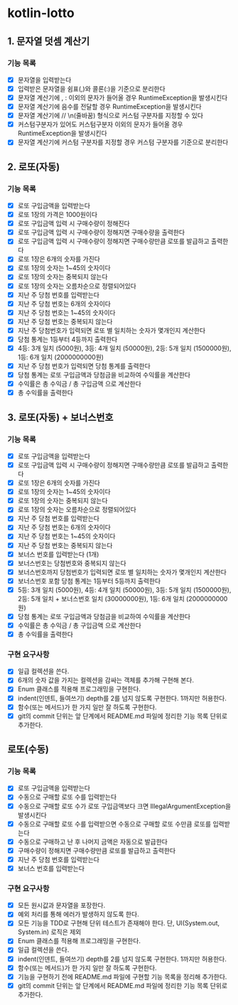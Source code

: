 # kotlin-lotto

## 1. 문자열 덧셈 계산기 
### 기능 목록
- [x] 문자열을 입력받는다
- [x] 입력받은 문자열을 쉼표(,)와 콜론(:)을 기준으로 분리한다
- [x] 문자열 계산기에 , : 이외의 문자가 들어올 경우 RuntimeException을 발생시킨다
- [x] 문자열 계산기에 음수를 전달할 경우 RuntimeException을 발생시킨다
- [x] 문자열 계산기에 // \n(줄바꿈) 형식으로 커스텀 구분자를 지정할 수 있다
- [x] 커스텀구분자가 있어도 커스텀구분자 이외의 문자가 들어올 경우 RuntimeException을 발생시킨다
- [x] 문자열 계산기에 커스텀 구분자를 지정할 경우 커스텀 구분자를 기준으로 분리한다

## 2. 로또(자동)
### 기능 목록
- [x] 로또 구입금액을 입력받는다
- [x] 로또 1장의 가격은 1000원이다
- [x] 로또 구입금액 입력 시 구매수량이 정해진다
- [x] 로또 구입금액 입력 시 구매수량이 정해지면 구매수량을 출력한다
- [x] 로또 구입금액 입력 시 구매수량이 정해지면 구매수량만큼 로또를 발급하고 출력한다
- [x] 로또 1장은 6개의 숫자를 가진다
- [x] 로또 1장의 숫자는 1~45의 숫자이다
- [x] 로또 1장의 숫자는 중복되지 않는다
- [x] 로또 1장의 숫자는 오름차순으로 정렬되어있다
- [x] 지난 주 당첨 번호를 입력받는다
- [x] 지난 주 당첨 번호는 6개의 숫자이다
- [x] 지난 주 당첨 번호는 1~45의 숫자이다
- [x] 지난 주 당첨 번호는 중복되지 않는다
- [x] 지난 주 당첨번호가 입력되면 로또 별 일치하는 숫자가 몇개인지 계산한다
- [x] 당첨 통계는 1등부터 4등까지 출력한다
- [x] 4등: 3개 일치 (5000원), 3등: 4개 일치 (50000원), 2등: 5개 일치 (1500000원), 1등: 6개 일치 (2000000000원)
- [x] 지난 주 당첨 번호가 입력되면 당첨 통계를 출력한다
- [x] 당첨 통계는 로또 구입금액과 당첨금을 비교하여 수익률을 계산한다
- [x] 수익률은 총 수익금 / 총 구입금액 으로 계산한다
- [x] 총 수익률을 출력한다

## 3. 로또(자동) + 보너스번호
### 기능 목록
- [x] 로또 구입금액을 입력받는다
- [x] 로또 구입금액 입력 시 구매수량이 정해지면 구매수량만큼 로또를 발급하고 출력한다
- [x] 로또 1장은 6개의 숫자를 가진다
- [x] 로또 1장의 숫자는 1~45의 숫자이다
- [x] 로또 1장의 숫자는 중복되지 않는다
- [x] 로또 1장의 숫자는 오름차순으로 정렬되어있다
- [x] 지난 주 당첨 번호를 입력받는다
- [x] 지난 주 당첨 번호는 6개의 숫자이다
- [x] 지난 주 당첨 번호는 1~45의 숫자이다
- [x] 지난 주 당첨 번호는 중복되지 않는다
- [x] 보너스 번호를 입력받는다 (1개)
- [x] 보너스번호는 당첨번호와 중복되지 않는다
- [x] 보너스번호까지 당첨번호가 입력되면 로또 별 일치하는 숫자가 몇개인지 계산한다
- [x] 보너스번호 포함 당첨 통계는 1등부터 5등까지 출력한다
- [x] 5등: 3개 일치 (5000원), 4등: 4개 일치 (50000원), 3등: 5개 일치 (1500000원), 2등: 5개 일치 + 보너스번호 일치 (30000000원), 1등: 6개 일치 (2000000000원)
- [x] 당첨 통계는 로또 구입금액과 당첨금을 비교하여 수익률을 계산한다
- [x] 수익률은 총 수익금 / 총 구입금액 으로 계산한다
- [x] 총 수익률을 출력한다

### 구현 요구사항
- [x] 일급 컬렉션을 쓴다.
- [x] 6개의 숫자 값을 가지는 컬렉션을 감싸는 객체를 추가해 구현해 본다.
- [x] Enum 클래스를 적용해 프로그래밍을 구현한다.
- [x] indent(인덴트, 들여쓰기) depth를 2를 넘지 않도록 구현한다. 1까지만 허용한다.
- [x] 함수(또는 메서드)가 한 가지 일만 잘 하도록 구현한다.
- [x] git의 commit 단위는 앞 단계에서 README.md 파일에 정리한 기능 목록 단위로 추가한다.

## 로또(수동)
### 기능 목록
- [x] 로또 구입금액을 입력받는다
- [x] 수동으로 구매할 로또 수를 입력받는다
- [x] 수동으로 구매할 로또 수가 로또 구입금액보다 크면 IllegalArgumentException을 발생시킨다
- [x] 수동으로 구매할 로또 수를 입력받으면 수동으로 구매할 로또 수만큼 로또를 입력받는다
- [x] 수동으로 구매하고 난 후 나머지 금액은 자동으로 발급한다
- [x] 구매수량이 정해지면 구매수량만큼 로또를 발급하고 출력한다
- [x] 지난 주 당첨 번호를 입력받는다
- [x] 보너스 번호를 입력받는다

### 구현 요구사항
- [x] 모든 원시값과 문자열을 포장한다.
- [x] 예외 처리를 통해 에러가 발생하지 않도록 한다.
- [x] 모든 기능을 TDD로 구현해 단위 테스트가 존재해야 한다. 단, UI(System.out, System.in) 로직은 제외
- [x] Enum 클래스를 적용해 프로그래밍을 구현한다.
- [x] 일급 컬렉션을 쓴다.
- [x] indent(인덴트, 들여쓰기) depth를 2를 넘지 않도록 구현한다. 1까지만 허용한다.
- [x] 함수(또는 메서드)가 한 가지 일만 잘 하도록 구현한다.
- [x] 기능을 구현하기 전에 README.md 파일에 구현할 기능 목록을 정리해 추가한다.
- [x] git의 commit 단위는 앞 단계에서 README.md 파일에 정리한 기능 목록 단위로 추가한다.
